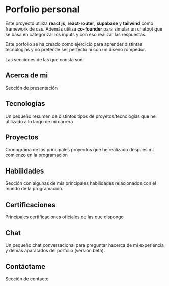 # **Porfolio personal**

Este proyecto utiliza **react js**, **react-router**, **supabase** y **tailwind** como framework de css. Además utiliza **co-founder** para simular un chatbot que se basa en categorizar los inputs y con eso realizar las respuestas.

Este porfolio se ha creado como ejercicio para aprender distintas tecnologías y no pretende ser perfecto ni con un diseño rompedor.

Las secciones de las que consta son:

## **Acerca de mi**

Sección de presentación

## **Tecnologías**

Un pequeño resumen de distintos tipos de proyetos/tecnologías que he utilizado a lo largo de mi carrera

## **Proyectos**

Cronograma de los principales proyectos que he realizado despues mi comienzo en la programación

## **Habilidades**

Sección con algunas de mis principales habilidades relacionados con el mundo de la programación.

## **Certificaciones**

Principales certificaciones oficiales de las que dispongo

## **Chat**

Un pequeño chat conversacional para preguntar hacerca de mi experiencia y demas aparatados del porfolio (versión beta).

## **Contáctame**

Sección de contacto
